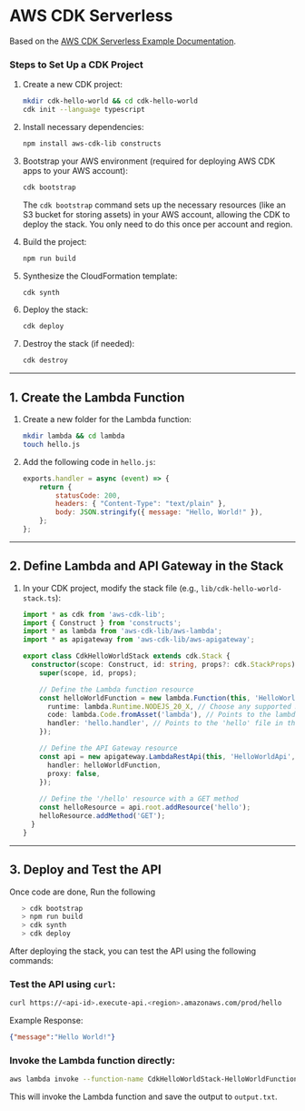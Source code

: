# AWS CDK Serverless

Based on the [AWS CDK Serverless Example Documentation](https://docs.aws.amazon.com/cdk/v2/guide/serverless_example.html).

### Steps to Set Up a CDK Project

1. Create a new CDK project:
   ```bash
   mkdir cdk-hello-world && cd cdk-hello-world
   cdk init --language typescript
   ```

2. Install necessary dependencies:
   ```bash
   npm install aws-cdk-lib constructs
   ```

3. Bootstrap your AWS environment (required for deploying AWS CDK apps to your AWS account):
   ```bash
   cdk bootstrap
   ```

   The `cdk bootstrap` command sets up the necessary resources (like an S3 bucket for storing assets) in your AWS account, allowing the CDK to deploy the stack. You only need to do this once per account and region.

4. Build the project:
   ```bash
   npm run build
   ```

5. Synthesize the CloudFormation template:
   ```bash
   cdk synth
   ```

6. Deploy the stack:
   ```bash
   cdk deploy
   ```

7. Destroy the stack (if needed):
   ```bash
   cdk destroy
   ```

---

## 1. Create the Lambda Function

1. Create a new folder for the Lambda function:
   ```bash
   mkdir lambda && cd lambda
   touch hello.js
   ```

2. Add the following code in `hello.js`:
   ```javascript
   exports.handler = async (event) => {
       return {
           statusCode: 200,
           headers: { "Content-Type": "text/plain" },
           body: JSON.stringify({ message: "Hello, World!" }),
       };
   };
   ```

---

## 2. Define Lambda and API Gateway in the Stack

1. In your CDK project, modify the stack file (e.g., `lib/cdk-hello-world-stack.ts`):

   ```typescript
   import * as cdk from 'aws-cdk-lib';
   import { Construct } from 'constructs';
   import * as lambda from 'aws-cdk-lib/aws-lambda';
   import * as apigateway from 'aws-cdk-lib/aws-apigateway';

   export class CdkHelloWorldStack extends cdk.Stack {
     constructor(scope: Construct, id: string, props?: cdk.StackProps) {
       super(scope, id, props);

       // Define the Lambda function resource
       const helloWorldFunction = new lambda.Function(this, 'HelloWorldFunction', {
         runtime: lambda.Runtime.NODEJS_20_X, // Choose any supported Node.js runtime
         code: lambda.Code.fromAsset('lambda'), // Points to the lambda directory
         handler: 'hello.handler', // Points to the 'hello' file in the lambda directory
       });

       // Define the API Gateway resource
       const api = new apigateway.LambdaRestApi(this, 'HelloWorldApi', {
         handler: helloWorldFunction,
         proxy: false,
       });
        
       // Define the '/hello' resource with a GET method
       const helloResource = api.root.addResource('hello');
       helloResource.addMethod('GET');
     }
   }
   ```

---

## 3. Deploy and Test the API

Once code are done, Run the following
```bash
   > cdk bootstrap
   > npm run build
   > cdk synth
   > cdk deploy
   ```

After deploying the stack, you can test the API using the following commands:

### Test the API using `curl`:

```bash
curl https://<api-id>.execute-api.<region>.amazonaws.com/prod/hello
```

Example Response:
```json
{"message":"Hello World!"}
```

### Invoke the Lambda function directly:

```bash
aws lambda invoke --function-name CdkHelloWorldStack-HelloWorldFunctionunique-identifier output.txt
```

This will invoke the Lambda function and save the output to `output.txt`.
